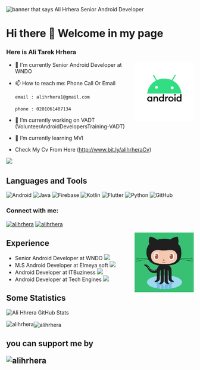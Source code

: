 <img src="https://raw.githubusercontent.com/alihrhera/alihrhera/main/src/gh-header-image.gif" alt="banner that says Ali Hrhera Senior Android Developer ">

# Hi there 👋 Welcome in my page 
### Here is Ali Tarek Hrhera
<img align="right" alt="GIF" height="160px" width="160px" src="https://raw.githubusercontent.com/alihrhera/alihrhera/main/src/android.gif" />

- 🔭 I'm currently  Senior Android Developer at WNDO 
- 📫 How to reach me: Phone Call Or Email 
    
      email : alihrhera1@gmail.com
      
      phone : 0201061407134
      
- 🔭 I’m currently working on VADT (VolunteerAndroidDevelopersTraining-VADT) 
- 🌱 I’m currently learning MVI 

    
- Check My Cv From Here  (http://www.bit.ly/alihrheraCv)


![ ](https://api.visitorbadge.io/api/VisitorHit?user=alihrhera&repo=alihrhera&label=VISITORS-since-Aug-2022&countColor=#004fb8)  

## Languages and Tools
![Android](https://img.shields.io/badge/Android-3DDC84?style=for-the-badge&logo=android&logoColor=white) ![Java](https://img.shields.io/badge/java-%23ED8B00.svg?style=for-the-badge&logo=java&logoColor=white) ![Firebase](https://img.shields.io/badge/firebase-%23039BE5.svg?style=for-the-badge&logo=firebase) ![Kotlin](https://img.shields.io/badge/kotlin-%230095D5.svg?style=for-the-badge&logo=kotlin&logoColor=white)    ![Flutter](https://img.shields.io/badge/Flutter-%2302569B.svg?style=for-the-badge&logo=Flutter&logoColor=white)  ![Python](https://img.shields.io/badge/python-3670A0?style=for-the-badge&logo=python&logoColor=ffdd54)  ![GitHub](https://img.shields.io/badge/github-%23121011.svg?style=for-the-badge&logo=github&logoColor=white)
<h3 align="left">Connect with me:</h3>
<p align="left">
<a href="https://twitter.com/alihrhera" target="blank"><img align="center" src="https://raw.githubusercontent.com/rahuldkjain/github-profile-readme-generator/master/src/images/icons/Social/twitter.svg" alt="alihrhera" height="30" width="40" /></a> <a href="https://linkedin.com/in/alihrhera" target="blank"><img align="center" src="https://raw.githubusercontent.com/rahuldkjain/github-profile-readme-generator/master/src/images/icons/Social/linked-in-alt.svg" alt="alihrhera" height="30" width="40" /></a>

</p>




<img align="right" alt="GIF" height="160px" src="https://raw.githubusercontent.com/Potential17/Potential17/master/github-logo-octocat-.gif" />

## Experience
-  Senior Android Developer at WNDO          ![ ](https://img.shields.io/badge/2021-prsent-green)
-  M.S Android Developer at Elmeya soft      ![ ](https://img.shields.io/badge/2019-2021-red)
-  Android Developer at  ITBuziness          ![ ](https://img.shields.io/badge/2017-2019-red)
-  Android Developer at  Tech Engines        ![ ](https://img.shields.io/badge/2016-2017-red)


## Some Statistics
![Ali Hhrera GitHub Stats](https://github-readme-stats.vercel.app/api?username=alihrhera&show_icons=true&hide_border=true&&count_private=true&include_all_commits=true)
<p><img align="left" src="https://github-readme-stats.vercel.app/api/top-langs?username=alihrhera&show_icons=true&locale=en&layout=compact" alt="alihrhera" /></p>

<p><img align="center" src="https://github-readme-streak-stats.herokuapp.com/?user=alihrhera&" alt="alihrhera" /></p>



## you can support me by <p><a href="https://www.buymeacoffee.com/alihrhera"> <img align="left" src="https://cdn.buymeacoffee.com/buttons/v2/default-yellow.png" height="50" width="210" alt="alihrhera" /></a></p><br><br>




<!--

- 🔭 I’m currently working on ...
- 🌱 I’m currently learning ...
- 👯 I’m looking to collaborate on ...
- 🤔 I’m looking for help with ...
- 💬 Ask me about ...
- 📫 How to reach me: ...
- 😄 Pronouns: ...
- ⚡ Fun fact: ...
-->
